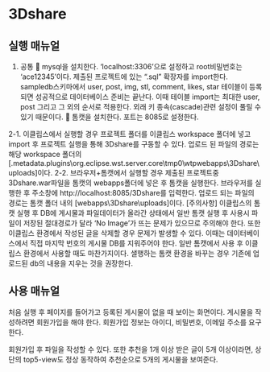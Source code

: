 # 3Dshare

## 실행 매뉴얼

1.	공통
	 mysql을 설치한다. ‘localhost:3306’으로 설정하고 root비밀번호는 ‘ace12345’이다. 제출된 프로젝트에 있는 “.sql” 확장자를 import한다. sampledb스키마에서 user, post, img, stl, comment, likes, star 테이블이 등록되면 성공적으로 데이터베이스 준비는 끝난다. 이때 테이블 import는 최대한 user, post 그리고 그 외의 순서로 적용한다. 외래 키 종속(cascade)관련 설정이 풀릴 수 있기 때문이다.
	 톰캣을 설치한다. 포트는 8085로 설정한다.

2-1.	이클립스에서 실행할 경우
프로젝트 폴더를 이클립스 workspace 폴더에 넣고 import 후 프로젝트 실행을 통해 3Dshare를 구동할 수 있다. 업로드 된 파일의 경로는 해당 workspace 폴더의 [.metadata\.plugins\org.eclipse.wst.server.core\tmp0\wtpwebapps\3Dshare\uploads]이다.
2-2.	브라우저+톰캣에서 실행할 경우
제출된 프로젝트중 3Dshare.war파일을 톰캣의 webapps폴더에 넣은 후 톰캣을 실행한다. 
브라우저를 실행한 후 주소창에 http://localhost:8085/3Dshare를 입력한다. 업로드 되는 파일의 경로는 톰캣 폴더 내의 [webapps\3Dshare\uploads]이다.
[주의사항]
이클립스의 톰캣 실행 후 DB에 게시물과 파일데이터가 올라간 상태에서 일반 톰캣 실행 후 사용시 파일이 저장된 절대경로가 달라 ‘No Image’가 뜨는 문제가 있으므로 주의해야 한다. 또한 이클립스 환경에서 작성된 글을 삭제할 경우 문제가 발생할 수 있다. 이때는 데이터베이스에서 직접 마지막 번호의 게시물 DB를 지워주어야 한다. 일반 톰캣에서 사용 후 이클립스 환경에서 사용할 때도 마찬가지이다. 샐행하는 톰캣 환경을 바꾸는 경우 기존에 업로드된 db의 내용을 지우는 것을 권장한다.

## 사용 매뉴얼
 
처음 실행 후 페이지를 들어가고 등록된 게시물이 없을 때 보이는 화면이다. 게시물을 작성하려면 회원가입을 해야 한다. 회원가입 정보는 아이디, 비밀번호, 이메일 주소를 요구한다. 
 
 
회원가입 후 파일을 작성할 수 있다. 또한 추천을 1개 이상 받은 글이 5개 이상이라면, 상단의 top5-view도 정상 동작하여 추천순으로 5개의 게시물을 보여준다.
 





